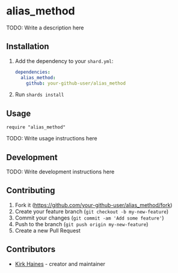 # alias_method

TODO: Write a description here

## Installation

1. Add the dependency to your `shard.yml`:

   ```yaml
   dependencies:
     alias_method:
       github: your-github-user/alias_method
   ```

2. Run `shards install`

## Usage

```crystal
require "alias_method"
```

TODO: Write usage instructions here

## Development

TODO: Write development instructions here

## Contributing

1. Fork it (<https://github.com/your-github-user/alias_method/fork>)
2. Create your feature branch (`git checkout -b my-new-feature`)
3. Commit your changes (`git commit -am 'Add some feature'`)
4. Push to the branch (`git push origin my-new-feature`)
5. Create a new Pull Request

## Contributors

- [Kirk Haines](https://github.com/your-github-user) - creator and maintainer
